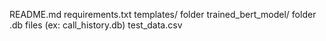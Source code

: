 README.md
requirements.txt
templates/ folder
trained_bert_model/ folder
.db files (ex: call_history.db)
test_data.csv


